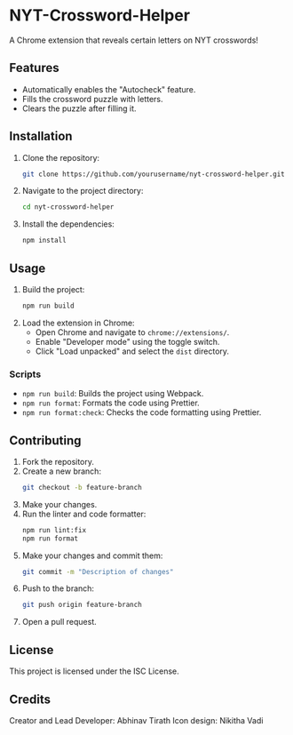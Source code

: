 # NYT-Crossword-Helper

A Chrome extension that reveals certain letters on NYT crosswords!

## Features

- Automatically enables the "Autocheck" feature.
- Fills the crossword puzzle with letters.
- Clears the puzzle after filling it.

## Installation

1. Clone the repository:
   ```sh
   git clone https://github.com/yourusername/nyt-crossword-helper.git
   ```
2. Navigate to the project directory:
   ```sh
   cd nyt-crossword-helper
   ```
3. Install the dependencies:
   ```sh
   npm install
   ```

## Usage

1. Build the project:
   ```sh
   npm run build
   ```
2. Load the extension in Chrome:
   - Open Chrome and navigate to `chrome://extensions/`.
   - Enable "Developer mode" using the toggle switch.
   - Click "Load unpacked" and select the `dist` directory.

### Scripts

- `npm run build`: Builds the project using Webpack.
- `npm run format`: Formats the code using Prettier.
- `npm run format:check`: Checks the code formatting using Prettier.

## Contributing

1. Fork the repository.
2. Create a new branch:
   ```sh
   git checkout -b feature-branch
   ```
3. Make your changes.
4. Run the linter and code formatter:
   ```sh
   npm run lint:fix
   npm run format
   ```
5. Make your changes and commit them:
   ```sh
   git commit -m "Description of changes"
   ```
6. Push to the branch:
   ```sh
   git push origin feature-branch
   ```
7. Open a pull request.

## License

This project is licensed under the ISC License.

## Credits

Creator and Lead Developer: Abhinav Tirath
Icon design: Nikitha Vadi
